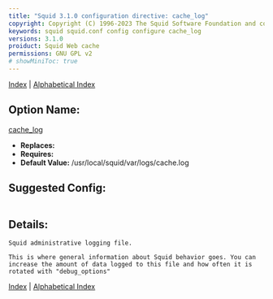 ```yaml
---
title: "Squid 3.1.0 configuration directive: cache_log"
copyright: Copyright (C) 1996-2023 The Squid Software Foundation and contributors
keywords: squid squid.conf config configure cache_log
versions: 3.1.0
proiduct: Squid Web cache
permissions: GNU GPL v2
# showMiniToc: true
---
```

[Index](index#toc_cache_log) | [Alphabetical Index](index_all#toc_cache_log)

## Option Name:
[cache_log](#cache_log)
 * **Replaces:** 
 * **Requires:** 
 * **Default Value:** /usr/local/squid/var/logs/cache.log


## Suggested Config:
```plaintext

```

## Details:

	Squid administrative logging file.

	This is where general information about Squid behavior goes. You can
	increase the amount of data logged to this file and how often it is
	rotated with "debug_options"



[Index](index#toc_cache_log) | [Alphabetical Index](index_all#toc_cache_log)


